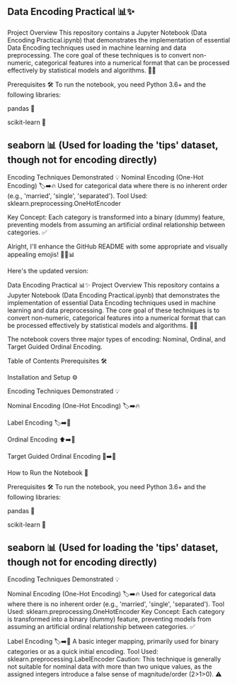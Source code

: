 
Data Encoding Practical 📊✨
---
Project Overview
This repository contains a Jupyter Notebook (Data Encoding Practical.ipynb) that demonstrates the implementation of essential Data Encoding techniques used in machine learning and data preprocessing. The core goal of these techniques is to convert non-numeric, categorical features into a numerical format that can be processed effectively by statistical models and algorithms. 🤖🔢

Prerequisites 🛠️
To run the notebook, you need Python 3.6+ and the following libraries:

pandas 🐼

scikit-learn 🧠

seaborn 📊 (Used for loading the 'tips' dataset, though not for encoding directly)
---
Encoding Techniques Demonstrated 💡
Nominal Encoding (One-Hot Encoding) 🏷️➡️🔥
Used for categorical data where there is no inherent order (e.g., 'married', 'single', 'separated').
Tool Used: sklearn.preprocessing.OneHotEncoder

Key Concept: Each category is transformed into a binary (dummy) feature, preventing models from assuming an artificial ordinal relationship between categories. ✅

Alright, I'll enhance the GitHub README with some appropriate and visually appealing emojis! 🚀✨📊

Here's the updated version:

Data Encoding Practical 📊✨
Project Overview
This repository contains a Jupyter Notebook (Data Encoding Practical.ipynb) that demonstrates the implementation of essential Data Encoding techniques used in machine learning and data preprocessing. The core goal of these techniques is to convert non-numeric, categorical features into a numerical format that can be processed effectively by statistical models and algorithms. 🤖🔢

The notebook covers three major types of encoding: Nominal, Ordinal, and Target Guided Ordinal Encoding.

Table of Contents
Prerequisites 🛠️

Installation and Setup ⚙️

Encoding Techniques Demonstrated 💡

Nominal Encoding (One-Hot Encoding) 🏷️➡️🔥

Label Encoding 🏷️➡️🔢

Ordinal Encoding ⬆️➡️🔢

Target Guided Ordinal Encoding 🎯➡️🔢

How to Run the Notebook 🚀

Prerequisites 🛠️
To run the notebook, you need Python 3.6+ and the following libraries:

pandas 🐼

scikit-learn 🧠

seaborn 📊 (Used for loading the 'tips' dataset, though not for encoding directly)
---
Encoding Techniques Demonstrated 💡

Nominal Encoding (One-Hot Encoding) 🏷️➡️🔥
Used for categorical data where there is no inherent order (e.g., 'married', 'single', 'separated').
Tool Used: sklearn.preprocessing.OneHotEncoder
Key Concept: Each category is transformed into a binary (dummy) feature, preventing models from assuming an artificial ordinal relationship between categories. ✅

Label Encoding 🏷️➡️🔢
A basic integer mapping, primarily used for binary categories or as a quick initial encoding.
Tool Used: sklearn.preprocessing.LabelEncoder
Caution: This technique is generally not suitable for nominal data with more than two unique values, as the assigned integers introduce a false sense of magnitude/order (2>1>0). ⚠️
